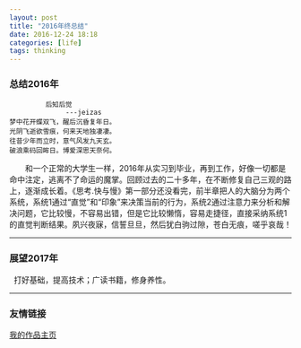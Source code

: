 ```yaml
---
layout: post
title: "2016年终总结"
date: 2016-12-24 18:18
categories: [life]
tags: thinking
---
```


### 总结2016年

             后知后觉
                  ---jeizas
    梦中花开蝶双飞，醒后沉昏复年日。
    光阴飞逝欲雪痕，何来天地独凄凄。
    往昔少年而立时，意气风发九天玄。
    破浪乘码回眸日。博爱深思天奈何。

&emsp;&emsp;和一个正常的大学生一样，2016年从实习到毕业，再到工作，好像一切都是命中注定，逃离不了命运的魔掌。回顾过去的二十多年，在不断修复自己三观的路上，逐渐成长着。《思考.快与慢》第一部分还没看完，前半章把人的大脑分为两个系统，系统1通过“直觉”和“印象”来决策当前的行为，系统2通过注意力来分析和解决问题，它比较慢，不容易出错，但是它比较懒惰，容易走捷径，直接采纳系统1的直觉判断结果。夙兴夜寐，信誓旦旦，然后犹白驹过隙，苍白无痕，嗟乎哀哉！

---
### 展望2017年

&nbsp;&nbsp;打好基础，提高技术；广读书籍，修身养性。

---
### 友情链接
[我的作品主页](http://jeizas.alltuu.com)
